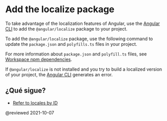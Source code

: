 # Add the localize package

To take advantage of the localization features of Angular, use the [Angular CLI][AioCliMain] to add the `@angular/localize` package to your project.

To add the `@angular/localize` package, use the following command to update the `package.json` and `polyfills.ts` files in your project.

<code-example path="i18n/doc-files/commands.sh" region="add-localize" language="sh"></code-example>

<div class="alert is-helpful">

For more information about `package.json` and `polyfill.ts` files, see [Workspace npm dependencies][AioGuideNpmPackages].

</div>

If `@angular/localize` is not installed and you try to build a localized version of your project, the [Angular CLI][AioCliMain] generates an error.

<!--todo: add example error -->

## ¿Qué sigue?

*   [Refer to locales by ID][AioGuideI18nCommonLocaleId]

<!-- links -->

[AioCliMain]: cli "CLI Overview and Command Reference | Angular"

[AioGuideI18nCommonLocaleId]: guide/i18n-common-locale-id "Refer to locales by ID | Angular"

[AioGuideNpmPackages]: guide/npm-packages "Dependencias npm del espacio de trabajo | Angular"

<!-- enlaces externos -->

<!-- end links -->

@reviewed 2021-10-07
